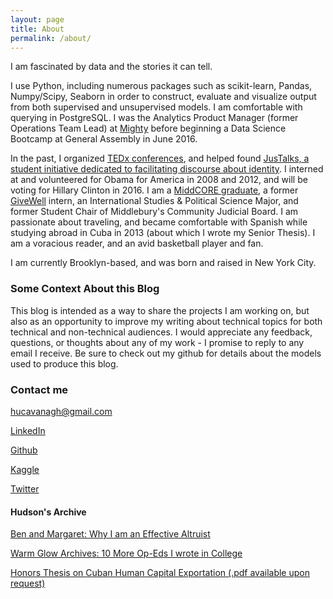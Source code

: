 ```yaml
---
layout: page
title: About
permalink: /about/
---
```


I am fascinated by data and the stories it can tell.

I use Python, including numerous packages such as scikit-learn, Pandas, Numpy/Scipy, Seaborn in order to construct, evaluate and visualize output from both supervised and unsupervised models. I am comfortable with querying in PostgreSQL. I was the Analytics Product Manager (former Operations Team Lead) at [Mighty](https://mighty.com/) before beginning a Data Science Bootcamp at General Assembly in June 2016.

In the past, I organized [TEDx conferences](http://sites.middlebury.edu/tedx/), and helped found [JusTalks, a student initiative dedicated to facilitating discourse about identity](http://justalks.wix.com/justalks). I interned at and volunteered for Obama for America in 2008 and 2012, and will be voting for Hillary Clinton in 2016. I am a [MiddCORE graduate](http://middcore.middlebury.edu/), a former [GiveWell](http://www.givewell.org/) intern, an International Studies & Political Science Major, and former Student Chair of Middlebury's Community Judicial Board. I am passionate about traveling, and became comfortable with Spanish while studying abroad in Cuba in 2013 (about which I wrote my Senior Thesis). I am a voracious reader, and an avid basketball player and fan.

I am currently Brooklyn-based, and was born and raised in New York City.

### Some Context About this Blog

This blog is intended as a way to share the projects I am working on, but also as an opportunity to improve my writing about technical topics for both technical and non-technical audiences. I would appreciate any feedback, questions, or thoughts about any of my work - I promise to reply to any email I receive. Be sure to check out my github for details about the models used to produce this blog.


### Contact me

[hucavanagh@gmail.com](mailto:hucavanagh@gmail.com)

[LinkedIn](https://www.linkedin.com/in/hudsoncavanagh)

[Github](https://github.com/hudsonrio/)

[Kaggle](https://www.kaggle.com/hudsonrio)

[Twitter](https://twitter.com/HudsonCavanagh)


#### Hudson's Archive

[Ben and Margaret: Why I am an Effective Altruist](https://middleburycampus.com/article/ben-and-margaret/)

[Warm Glow Archives: 10 More Op-Eds I wrote in College](https://middleburycampus.com/article-tags/warm-glow/)

[Honors Thesis on Cuban Human Capital Exportation (.pdf available upon request)](http://www.middlebury.edu/academics/igs/about/las/recent-student-theses)
